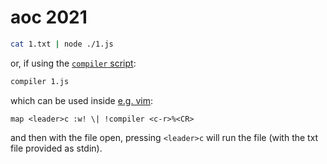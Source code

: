 # aoc 2021

```sh
cat 1.txt | node ./1.js
```

or, if using the [`compiler` script](https://github.com/kiprasmel/voidrice/blob/master/.local/bin/compiler):

```sh
compiler 1.js
```

which can be used inside [e.g. vim](https://github.com/kiprasmel/voidrice/blob/57cc606dd32e952d73305decb70048af858ce310/.config/nvim/init.vim#L358-L359):

```viml
map <leader>c :w! \| !compiler <c-r>%<CR>
```

and then with the file open, pressing `<leader>c` will run the file (with the txt file provided as stdin).

